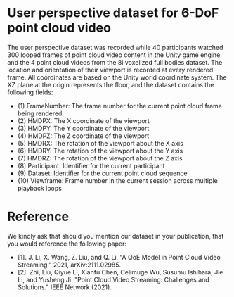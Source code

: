 # User perspective dataset for 6-DoF point cloud video
The user perspective dataset was recorded while 40 participants watched 300 looped frames of point cloud video content in the Unity game engine and the 4 point cloud videos from the 8i voxelized full bodies dataset. The location and orientation of their viewport is recorded at every rendered frame. All coordinates are based on the Unity world coordinate system. The XZ plane at the origin represents the floor, and the dataset contains the following fields:

* (1) FrameNumber: The frame number for the current point cloud frame being rendered
* (2) HMDPX: The X coordinate of the viewport
* (3) HMDPY: The Y coordinate of the viewport
* (4) HMDPZ: The Z coordinate of the viewport
* (5) HMDRX: The rotation of the viewport about the X axis
* (6) HMDRY: The rotation of the viewport about the Y axis
* (7) HMDRZ: The rotation of the viewport about the Z axis
* (8) Participant: Identifier for the current participant
* (9) Dataset: Identifier for the current point cloud sequence
* (10) Viewframe: Frame number in the current session across multiple playback loops

# Reference
We kindly ask that should you mention our dataset in your publication, that you would reference the following paper:
* [1]. J. Li, X. Wang, Z. Liu, and Q. Li, “A QoE Model in Point Cloud Video Streaming,” 2021, arXiv:2111.02985.
* [2]. Zhi, Liu, Qiyue Li, Xianfu Chen, Celimuge Wu, Susumu Ishihara, Jie Li, and Yusheng Ji. "Point Cloud Video Streaming: Challenges and Solutions." IEEE Network (2021). 

